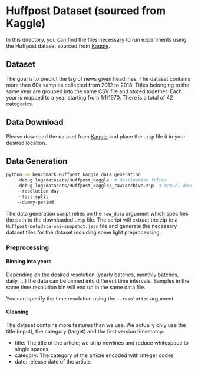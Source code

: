 # Huffpost Dataset (sourced from Kaggle)

In this directory, you can find the files necessary to run experiments using the Huffpost dataset sourced from [Kaggle](https://www.kaggle.com/datasets/rmisra/news-category-dataset).

## Dataset

The goal is to predict the tag of news given headlines.
The dataset contains more than 60k samples collected from 2012 to 2018.
Titles belonging to the same year are grouped into the same CSV file and stored together.
Each year is mapped to a year starting from 1/1/1970.
There is a total of 42 categories.

## Data Download

Please download the dataset from [Kaggle](https://www.kaggle.com/datasets/rmisra/news-category-dataset) and place the `.zip` file it in your desired location.

## Data Generation

```bash
python -m benchmark.Huffpost_kaggle.data_generation
    .debug.log/datasets/Huffpost_kaggle  # destination folder
    .debug.log/datasets/Huffpost_kaggle/_raw/archive.zip  # manual download from Kaggle
    --resolution day
    --test-split
    --dummy-period
```

The data generation script relies on the `raw_data` argument which specifies the path to the downloaded `.zip` file. The script will extract the zip to a `Huffpost-metadata-oai-snapshot.json` file and generate the necessary dataset files for the dataset including some light preprocessing.

### Preprocessing

#### Binning into years

Depending on the desired resolution (yearly batches, monthly batches, daily, ...) the data can be binned into different time intervals. Samples in the same time resolution bin will end up in the same data file.

You can specify the time resolution using the `--resolution` argument.

#### Cleaning

The dataset contains more features than we use. We actually only use the title (input), the category (target) and the first version timestamp.

- title: The title of the article; we strip newlines and reduce whitespace to single spaces
- category: The category of the article encoded with integer codes
- date: release date of the article

